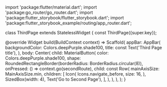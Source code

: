 import 'package:flutter/material.dart';
import 'package:go_router/go_router.dart';
import 'package:flutter_storybook/flutter_storybook.dart';
import 'package:flutter_storybook_example/routing/app_router.dart';

class ThirdPage extends StatelessWidget {
  const ThirdPage({super.key});

  @override
  Widget build(BuildContext context) => Scaffold(
        appBar: AppBar(
          backgroundColor: Colors.deepPurple.shade100,
          title: const Text('Third Page title'),
        ),
        body: Center(
          child: MaterialButton(
            color: Colors.deepPurple.shade100,
            shape: RoundedRectangleBorder(borderRadius: BorderRadius.circular(8)),
            onPressed: () => context.go(secondRoute),
            child: const Row(
              mainAxisSize: MainAxisSize.min,
              children: [
                Icon(
                  Icons.navigate_before,
                  size: 16,
                ),
                SizedBox(width: 4),
                Text('Go to Second Page'),
              ],
            ),
          ),
        ),
      );
}